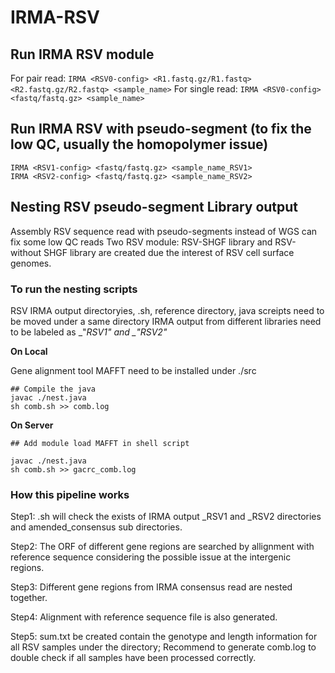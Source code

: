 # IRMA-RSV
## Run IRMA RSV module
For pair read:
`IRMA <RSV0-config> <R1.fastq.gz/R1.fastq> <R2.fastq.gz/R2.fastq> <sample_name>`
For single read:
`IRMA <RSV0-config> <fastq/fastq.gz> <sample_name>`



## Run IRMA RSV with pseudo-segment (to fix the low QC, usually the homopolymer issue)
```
IRMA <RSV1-config> <fastq/fastq.gz> <sample_name_RSV1>
IRMA <RSV2-config> <fastq/fastq.gz> <sample_name_RSV2>
```
## Nesting RSV pseudo-segment Library output
Assembly RSV sequence read with pseudo-segments instead of WGS can fix some low QC reads
Two RSV module: RSV-SHGF library and RSV-without SHGF library are created due the interest of RSV cell surface genomes.

### To run the nesting scripts

RSV IRMA output directoryies, .sh, reference directory, java screipts need to be moved under a same directory
IRMA output from different libraries need to be labeled as _"*_RSV1"_ and _"*_RSV2"_

**On Local**

Gene alignment tool MAFFT need to be installed under ./src
```
## Compile the java
javac ./nest.java
sh comb.sh >> comb.log

```
**On Server**
```
## Add module load MAFFT in shell script

javac ./nest.java
sh comb.sh >> gacrc_comb.log
```

### How this pipeline works
Step1: .sh will check the exists of IRMA output _RSV1 and _RSV2 directories and amended_consensus sub directories.

Step2: The ORF of different gene regions are searched by allignment with reference sequence considering the possible issue at the intergenic regions.

Step3: Different gene regions from IRMA consensus read are nested together.

Step4: Alignment with reference sequence file is also generated.

Step5: sum.txt be created contain the genotype and length information for all RSV samples under the directory; Recommend to generate comb.log to double check if all samples have been processed correctly.

